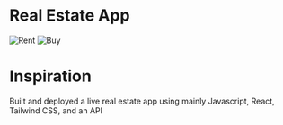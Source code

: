# Real Estate App
![Rent](https://github.com/bbfosho0/realestate_app/blob/main/assets/images/RealEstate1.png?raw=true)
![Buy](https://github.com/bbfosho0/realestate_app/blob/main/assets/images/RealEstate.png?raw=true)

# Inspiration
Built and deployed a live real estate app using mainly Javascript, React, Tailwind CSS, and an API


